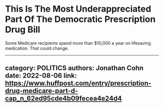 # This Is The Most Underappreciated Part Of The Democratic Prescription Drug Bill

Some Medicare recipients spend more than $10,000 a year on lifesaving medication. That could change.

---
category: POLITICS
authors: Jonathan Cohn
date: 2022-08-06
link: https://www.huffpost.com/entry/prescription-drug-medicare-part-d-cap_n_62ed95cde4b09fecea4e24d4
---
